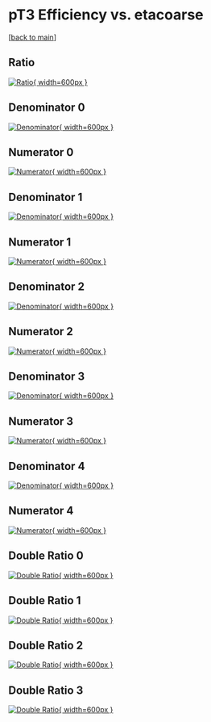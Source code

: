 # pT3 Efficiency vs. etacoarse

[[back to main](./)]



## Ratio

[![Ratio](../mtv/var/pT3_loweta_321_-1_eff_etacoarse.png){ width=600px }](../mtv/var/pT3_loweta_321_-1_eff_etacoarse.pdf)

## Denominator 0

[![Denominator](../mtv/den/pT3_loweta_321_-1_eff_etacoarse_den0.png){ width=600px }](../mtv/den/pT3_loweta_321_-1_eff_etacoarse_den0.pdf)

## Numerator 0

[![Numerator](../mtv/num/pT3_loweta_321_-1_eff_etacoarse_num0.png){ width=600px }](../mtv/num/pT3_loweta_321_-1_eff_etacoarse_num0.pdf)

## Denominator 1

[![Denominator](../mtv/den/pT3_loweta_321_-1_eff_etacoarse_den1.png){ width=600px }](../mtv/den/pT3_loweta_321_-1_eff_etacoarse_den1.pdf)

## Numerator 1

[![Numerator](../mtv/num/pT3_loweta_321_-1_eff_etacoarse_num1.png){ width=600px }](../mtv/num/pT3_loweta_321_-1_eff_etacoarse_num1.pdf)

## Denominator 2

[![Denominator](../mtv/den/pT3_loweta_321_-1_eff_etacoarse_den2.png){ width=600px }](../mtv/den/pT3_loweta_321_-1_eff_etacoarse_den2.pdf)

## Numerator 2

[![Numerator](../mtv/num/pT3_loweta_321_-1_eff_etacoarse_num2.png){ width=600px }](../mtv/num/pT3_loweta_321_-1_eff_etacoarse_num2.pdf)

## Denominator 3

[![Denominator](../mtv/den/pT3_loweta_321_-1_eff_etacoarse_den3.png){ width=600px }](../mtv/den/pT3_loweta_321_-1_eff_etacoarse_den3.pdf)

## Numerator 3

[![Numerator](../mtv/num/pT3_loweta_321_-1_eff_etacoarse_num3.png){ width=600px }](../mtv/num/pT3_loweta_321_-1_eff_etacoarse_num3.pdf)

## Denominator 4

[![Denominator](../mtv/den/pT3_loweta_321_-1_eff_etacoarse_den4.png){ width=600px }](../mtv/den/pT3_loweta_321_-1_eff_etacoarse_den4.pdf)

## Numerator 4

[![Numerator](../mtv/num/pT3_loweta_321_-1_eff_etacoarse_num4.png){ width=600px }](../mtv/num/pT3_loweta_321_-1_eff_etacoarse_num4.pdf)

## Double Ratio 0

[![Double Ratio](../mtv/ratio/pT3_loweta_321_-1_eff_etacoarse_ratio0.png){ width=600px }](../mtv/ratio/pT3_loweta_321_-1_eff_etacoarse_ratio0.pdf)

## Double Ratio 1

[![Double Ratio](../mtv/ratio/pT3_loweta_321_-1_eff_etacoarse_ratio1.png){ width=600px }](../mtv/ratio/pT3_loweta_321_-1_eff_etacoarse_ratio1.pdf)

## Double Ratio 2

[![Double Ratio](../mtv/ratio/pT3_loweta_321_-1_eff_etacoarse_ratio2.png){ width=600px }](../mtv/ratio/pT3_loweta_321_-1_eff_etacoarse_ratio2.pdf)

## Double Ratio 3

[![Double Ratio](../mtv/ratio/pT3_loweta_321_-1_eff_etacoarse_ratio3.png){ width=600px }](../mtv/ratio/pT3_loweta_321_-1_eff_etacoarse_ratio3.pdf)

